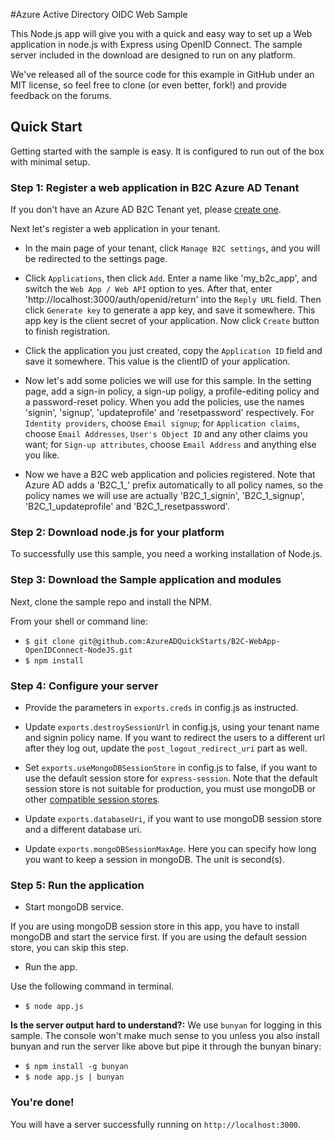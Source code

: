 #Azure Active Directory OIDC Web Sample

This Node.js app will give you with a quick and easy way to set up a Web application in node.js with Express using OpenID Connect. The sample server included in the download are designed to run on any platform.

We've released all of the source code for this example in GitHub under an MIT license, so feel free to clone (or even better, fork!) and provide feedback on the forums.


## Quick Start

Getting started with the sample is easy. It is configured to run out of the box with minimal setup.

### Step 1: Register a web application in B2C Azure AD Tenant

If you don't have an Azure AD B2C Tenant yet, please [create one](https://azure.microsoft.com/en-us/documentation/articles/active-directory-b2c-get-started/).

Next let's register a web application in your tenant.

* In the main page of your tenant, click `Manage B2C settings`, and you will be redirected to the settings page.

* Click `Applications`, then click `Add`. Enter a name like 'my_b2c_app', and switch the `Web App / Web API` option to yes. After that, enter 'http://localhost:3000/auth/openid/return' into the `Reply URL` field. Then click `Generate key` to generate a app key, and save it somewhere. This app key is the client secret of your application. Now click `Create` button to finish registration.

* Click the application you just created, copy the `Application ID` field and save it somewhere. This value is the clientID of your application.

* Now let's add some policies we will use for this sample. In the setting page, add a sign-in policy, a sign-up poligy, a profile-editing policy and a password-reset policy. When you add the policies, use the names 'signin', 'signup', 'updateprofile' and 'resetpassword' respectively. For `Identity providers`, choose `Email signup`; for `Application claims`, choose `Email Addresses`, `User's Object ID` and any other claims you want; for `Sign-up attributes`, choose `Email Address` and anything else you like.

* Now we have a B2C web application and policies registered. Note that Azure AD adds a 'B2C_1_' prefix automatically to all policy names, so the policy names we will use are actually 'B2C_1_signin', 'B2C_1_signup', 'B2C_1_updateprofile' and 'B2C_1_resetpassword'. 

### Step 2: Download node.js for your platform
To successfully use this sample, you need a working installation of Node.js.

### Step 3: Download the Sample application and modules

Next, clone the sample repo and install the NPM.

From your shell or command line:

* `$ git clone git@github.com:AzureADQuickStarts/B2C-WebApp-OpenIDConnect-NodeJS.git`
* `$ npm install`

### Step 4: Configure your server

* Provide the parameters in `exports.creds` in config.js as instructed.

* Update `exports.destroySessionUrl` in config.js, using your tenant name and signin policy name. If you want to redirect the users to a different url after they log out, update the  `post_logout_redirect_uri` part as well.

* Set `exports.useMongoDBSessionStore` in config.js to false, if you want to use the
default session store for `express-session`. Note that the default session store is
not suitable for production, you must use mongoDB or other [compatible session stores](https://github.com/expressjs/session#compatible-session-stores).

* Update `exports.databaseUri`, if you want to use mongoDB session store and a different database uri.

* Update `exports.mongoDBSessionMaxAge`. Here you can specify how long you want
to keep a session in mongoDB. The unit is second(s).

### Step 5: Run the application

* Start mongoDB service.

If you are using mongoDB session store in this app, you have to install mongoDB and start the service first. If you are using the default session store, you can skip this step.

* Run the app.

Use the following command in terminal.

* `$ node app.js`

**Is the server output hard to understand?:** We use `bunyan` for logging in this sample. The console won't make much sense to you unless you also install bunyan and run the server like above but pipe it through the bunyan binary:

* `$ npm install -g bunyan`
* `$ node app.js | bunyan`

### You're done!

You will have a server successfully running on `http://localhost:3000`.

